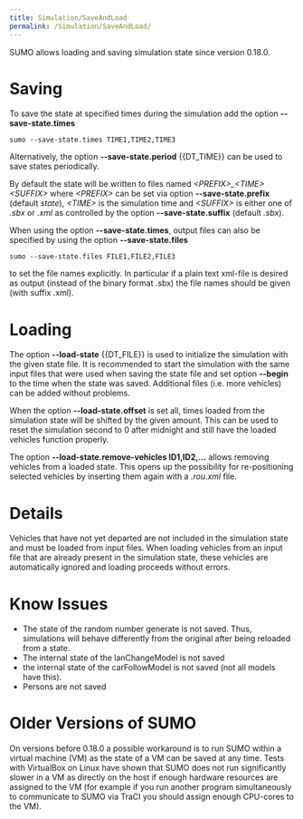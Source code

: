 ```yaml
---
title: Simulation/SaveAndLoad
permalink: /Simulation/SaveAndLoad/
---
```


SUMO allows loading and saving simulation state since version 0.18.0.

# Saving

To save the state at specified times during the simulation add the
option **--save-state.times**

```
sumo --save-state.times TIME1,TIME2,TIME3
```

Alternatively, the option **--save-state.period** {{DT_TIME}} can be used to save states periodically.

By default the state will be written to files named *<PREFIX\>_<TIME\><SUFFIX\>* where *<PREFIX\>* can be set via option **--save-state.prefix** (default *state*), *<TIME\>* is the simulation time and *<SUFFIX\>* is either one of *.sbx* or *.xml* as controlled by the option **--save-state.suffix** (default *.sbx*). 

When using the option **--save-state.times**, output files can also be specified by using the
option **--save-state.files**

```
sumo --save-state.files FILE1,FILE2,FILE3
```

to set the file names explicitly. In particular if a plain text xml-file
is desired as output (instead of the binary format .sbx) the file names
should be given (with suffix .xml).

# Loading

The option **--load-state** {{DT_FILE}} is used to initialize the simulation with the given state
file. It is recommended to start the simulation with the same input
files that were used when saving the state file and set option **--begin** to the
time when the state was saved. Additional files (i.e. more vehicles) can
be added without problems.

When the option **--load-state.offset** is set all, times loaded from the simulation state will
be shifted by the given amount. This can be used to reset the simulation
second to 0 after midnight and still have the loaded vehicles function
properly.

The option **--load-state.remove-vehicles ID1,ID2,...** allows removing vehicles from a loaded state. This opens up
the possibility for re-positioning selected vehicles by inserting them
again with a *.rou.xml* file.

# Details

Vehicles that have not yet departed are not included in the simulation
state and must be loaded from input files. When loading vehicles from an
input file that are already present in the simulation state, these
vehicles are automatically ignored and loading proceeds without errors.

# Know Issues

- The state of the random number generate is not saved. Thus,
  simulations will behave differently from the original after being
  reloaded from a state.
- The internal state of the lanChangeModel is not saved
- the internal state of the carFollowModel is not saved (not all models have this).
- Persons are not saved

# Older Versions of SUMO

On versions before 0.18.0 a possible workaround is to run SUMO within a
virtual machine (VM) as the state of a VM can be saved at any time.
Tests with VirtualBox on Linux have shown that SUMO does not run
significantly slower in a VM as directly on the host if enough hardware
resources are assigned to the VM (for example if you run another program
simultaneously to communicate to SUMO via TraCI you should assign enough
CPU-cores to the VM).
